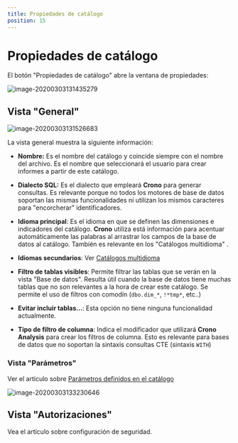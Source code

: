 ```yaml
---
title: Propiedades de catálogo
position: 15
---
```



# Propiedades de catálogo

El botón "Propiedades de catálogo" abre la ventana de propiedades:

![image-20200303131435279](/images/propiedades-catalogo.png)

## Vista "General"

![image-20200303131526683](/images/propiedades-catalogo2.png)



La vista general muestra la siguiente información:



- **Nombre:** Es el nombre del catálogo y coincide siempre con el nombre del archivo. Es el nombre que seleccionará el usuario para crear informes a partir de este catálogo.
- **Dialecto SQL:** Es el dialecto que empleará **Crono** para generar consultas. Es relevante porque no todos los motores de base de datos soportan las mismas funcionalidades ni utilizan los mismos caracteres para "encorcherar" identificadores.
- **Idioma principal**: Es el idioma en que se definen las dimensiones e indicadores del catálogo. **Crono** utiliza está información para acentuar automáticamente las palabras al arrastrar los campos de la base de datos al catálogo. También es relevante en los "Catálogos multidioma" .
- **Idiomas secundarios**: Ver [Catálogos multidioma](#catalogos-multidioma)

- **Filtro de tablas visibles**: Permite filtrar las tablas que se verán en la vista "Base de datos". Resulta útil cuando la base de datos tiene muchas tablas que no son relevantes a la hora de crear este catálogo. Se permite el uso de filtros con comodín (`dbo.dim_*`, `!*tmp*`, etc..)
- **Evitar incluir tablas...**: Esta opción no tiene ninguna funcionalidad actualmente.
- **Tipo de filtro de columna**: Indica el modificador que utilizará **Crono Analysis** para crear los filtros de columna. Esto es relevante para bases de datos que no soportan la sintaxis consultas CTE (sintaxis `WITH`)

### Vista "Parámetros"

Ver el artículo sobre [Parámetros definidos en el catálogo](#parametros-definidos-en-el-catalogo)

![image-20200303133230646](/images/propiedades-catalogo3.png)

## Vista "Autorizaciones"

Vea el artículo sobre configuración de seguridad.

